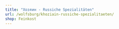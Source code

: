 ```yaml
---
title: "Хозяин - Russiche Spezialitäten"
url: /wolfsburg/khoziain-russiche-spezialitaeten/
shop: Feinkost
---
```

